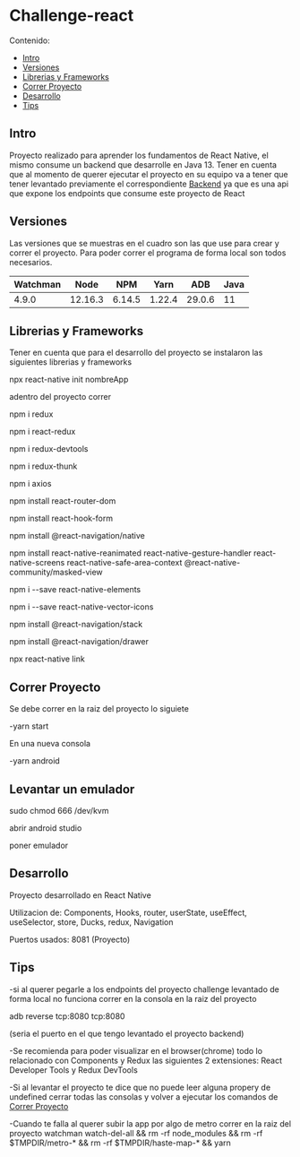 
# Challenge-react

Contenido:

- [Intro](#intro)
- [Versiones](#versiones)
- [Librerias y Frameworks](#librerias-y-frameworks)
- [Correr Proyecto](#correr-proyecto)
- [Desarrollo](#desarrollo)
- [Tips](#tips)


## Intro
Proyecto realizado para aprender los fundamentos de React Native, el mismo consume un backend que desarrolle en Java 13. Tener en cuenta que al momento de querer ejecutar el proyecto en su equipo va a tener que tener levantado previamente el correspondiente [Backend](https://github.com/csulak/challenge) ya que es una api que expone los endpoints que consume este proyecto de React


## Versiones

Las versiones que se muestras en el cuadro son las que use para crear y correr el proyecto. Para poder correr el programa de forma local son todos necesarios.

|   Watchman  |  Node  |  NPM  | Yarn | ADB | Java |
|----------|--------|--------|--------|--------|--------|
| 4.9.0 | 12.16.3 | 6.14.5 | 1.22.4 | 29.0.6 | 11 |


## Librerias y Frameworks
Tener en cuenta que para el desarrollo del proyecto se instalaron las siguientes librerias y frameworks

npx react-native init nombreApp

adentro del proyecto correr

npm i redux

npm i react-redux

npm i redux-devtools

npm i redux-thunk

npm i axios

npm install react-router-dom

npm install react-hook-form

npm install @react-navigation/native

npm install react-native-reanimated react-native-gesture-handler react-native-screens react-native-safe-area-context @react-native-community/masked-view

npm i --save react-native-elements

npm i --save react-native-vector-icons

npm install @react-navigation/stack

npm install @react-navigation/drawer

npx react-native link

## Correr Proyecto

Se debe correr en la raiz del proyecto lo siguiete

-yarn start

En una nueva consola

-yarn android

## Levantar un emulador

sudo chmod 666 /dev/kvm

abrir android studio

poner emulador 

## Desarrollo
Proyecto desarrollado en React Native

Utilizacion de: Components, Hooks, router, userState, useEffect, useSelector, store, Ducks, redux, Navigation

Puertos usados: 8081 (Proyecto)


## Tips

-si al querer pegarle a los endpoints del proyecto challenge levantado de forma local no funciona
correr en la consola en la raiz del proyecto

adb reverse tcp:8080 tcp:8080

(seria el puerto en el que tengo levantado el proyecto backend)

-Se recomienda para poder visualizar en el browser(chrome) todo lo relacionado con Components y Redux las siguientes 2 extensiones: React Developer Tools y Redux DevTools

-Si al levantar el proyecto te dice que no puede leer alguna propery de undefined cerrar todas las consolas y volver a ejecutar los comandos de [Correr Proyecto](#correr-proyecto)

-Cuando te falla al querer subir la app por algo de metro correr en la raiz del proyecto
watchman watch-del-all && rm -rf node_modules && rm -rf $TMPDIR/metro-* && rm -rf $TMPDIR/haste-map-* && yarn
